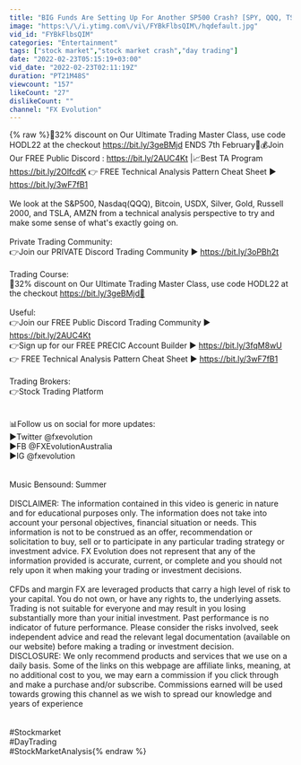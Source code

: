 ```yaml
---
title: "BIG Funds Are Setting Up For Another SP500 Crash? [SPY, QQQ, TSLA, Bitcoin]"
image: "https:\/\/i.ytimg.com\/vi\/FYBkFlbsQIM\/hqdefault.jpg"
vid_id: "FYBkFlbsQIM"
categories: "Entertainment"
tags: ["stock market","stock market crash","day trading"]
date: "2022-02-23T05:15:19+03:00"
vid_date: "2022-02-23T02:11:19Z"
duration: "PT21M48S"
viewcount: "157"
likeCount: "27"
dislikeCount: ""
channel: "FX Evolution"
---
```

{% raw %}🚀32% discount on Our Ultimate Trading Master Class, use code HODL22 at the checkout <a rel="nofollow" target="blank" href="https://bit.ly/3geBMjd">https://bit.ly/3geBMjd</a> ENDS 7th February🚀💰Join Our FREE Public Discord : <a rel="nofollow" target="blank" href="https://bit.ly/2AUC4Kt">https://bit.ly/2AUC4Kt</a> ​|📈Best TA Program <a rel="nofollow" target="blank" href="https://bit.ly/2OlfcdK">https://bit.ly/2OlfcdK</a> 👉 FREE Technical Analysis Pattern Cheat Sheet ▶︎ <a rel="nofollow" target="blank" href="https://bit.ly/3wF7fB1">https://bit.ly/3wF7fB1</a><br /><br />We look at the S&amp;P500, Nasdaq(QQQ), Bitcoin, USDX, Silver, Gold, Russell 2000, and TSLA, AMZN from a technical analysis perspective to try and make some sense of what's exactly going on. <br /><br />Private Trading Community:<br />👉Join our PRIVATE Discord Trading Community ▶︎ <a rel="nofollow" target="blank" href="https://bit.ly/3oPBh2t">https://bit.ly/3oPBh2t</a><br /><br />Trading Course: <br />🚀32% discount on Our Ultimate Trading Master Class, use code HODL22 at the checkout <a rel="nofollow" target="blank" href="https://bit.ly/3geBMjd🚀">https://bit.ly/3geBMjd🚀</a><br /><br />Useful:<br />👉Join our FREE Public Discord Trading Community ▶︎ <a rel="nofollow" target="blank" href="https://bit.ly/2AUC4Kt">https://bit.ly/2AUC4Kt</a><br />👉Sign up for our FREE PRECIC Account Builder ▶︎ <a rel="nofollow" target="blank" href="https://bit.ly/3fqM8wU">https://bit.ly/3fqM8wU</a><br /> 👉 FREE Technical Analysis Pattern Cheat Sheet ▶︎ <a rel="nofollow" target="blank" href="https://bit.ly/3wF7fB1">https://bit.ly/3wF7fB1</a><br /><br />Trading Brokers:<br />👉Stock Trading Platform<br /><br /><br />📊Follow us on social for more updates:<br />▶︎Twitter @fxevolution<br />▶︎FB @FXEvolutionAustralia<br />▶︎IG @fxevolution<br /><br /><br />Music Bensound: Summer<br /><br />DISCLAIMER: The information contained in this video is generic in nature and for educational purposes only. The information does not take into account your personal objectives, financial situation or needs. This information is not to be construed as an offer, recommendation or solicitation to buy, sell or to participate in any particular trading strategy or investment advice. FX Evolution does not represent that any of the information provided is accurate, current, or complete and you should not rely upon it when making your trading or investment decisions.<br /><br />CFDs and margin FX are leveraged products that carry a high level of risk to your capital. You do not own, or have any rights to, the underlying assets. Trading is not suitable for everyone and may result in you losing substantially more than your initial investment. Past performance is no indicator of future performance. Please consider the risks involved, seek independent advice and read the relevant legal documentation (available on our website) before making a trading or investment decision.<br />DISCLOSURE: We only recommend products and services that we use on a daily basis. Some of the links on this webpage are affiliate links, meaning, at no additional cost to you, we may earn a commission if you click through and make a purchase and/or subscribe. Commissions earned will be used towards growing this channel as we wish to spread our knowledge and years of experience<br /><br /><br />#Stock​market<br />#Day​Trading<br />#StockMarketAnalysis{% endraw %}
